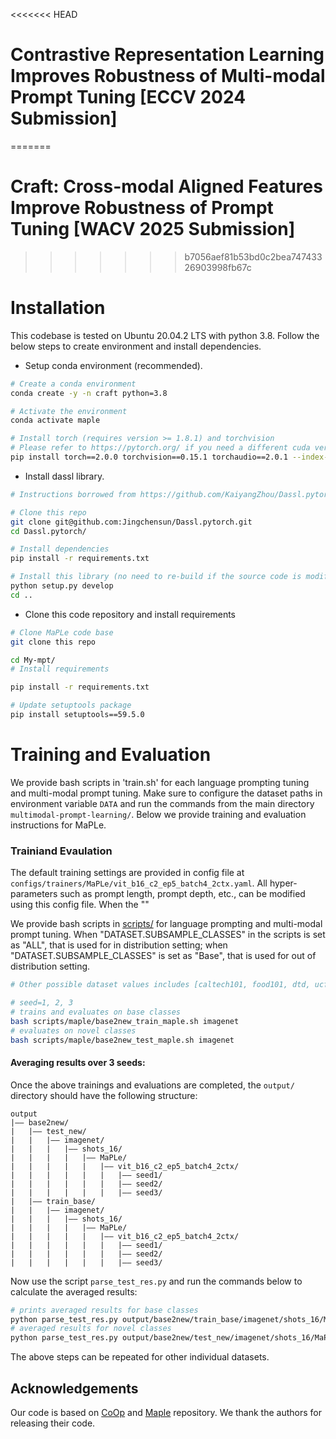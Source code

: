 <<<<<<< HEAD
# Contrastive Representation Learning Improves Robustness of Multi-modal Prompt Tuning [ECCV 2024 Submission]
=======
# Craft: Cross-modal Aligned Features Improve Robustness of Prompt Tuning [WACV 2025 Submission]
>>>>>>> b7056aef81b53bd0c2bea74743326903998fb67c

# Installation

This codebase is tested on Ubuntu 20.04.2 LTS with python 3.8. Follow the below steps to create environment and install dependencies.

* Setup conda environment (recommended).
```bash
# Create a conda environment
conda create -y -n craft python=3.8

# Activate the environment
conda activate maple

# Install torch (requires version >= 1.8.1) and torchvision
# Please refer to https://pytorch.org/ if you need a different cuda version
pip install torch==2.0.0 torchvision==0.15.1 torchaudio==2.0.1 --index-url https://download.pytorch.org/whl/cu118
```

* Install dassl library.
```bash
# Instructions borrowed from https://github.com/KaiyangZhou/Dassl.pytorch#installation

# Clone this repo
git clone git@github.com:Jingchensun/Dassl.pytorch.git
cd Dassl.pytorch/

# Install dependencies
pip install -r requirements.txt

# Install this library (no need to re-build if the source code is modified)
python setup.py develop
cd ..
```

* Clone this code repository and install requirements
```bash
# Clone MaPLe code base
git clone this repo

cd My-mpt/
# Install requirements

pip install -r requirements.txt

# Update setuptools package 
pip install setuptools==59.5.0
```
# Training and Evaluation

We provide bash scripts in 'train.sh' for each language prompting tuning and multi-modal prompt tuning.
Make sure to configure the dataset paths in environment variable `DATA` and run the commands from the main directory `multimodal-prompt-learning/`. Below we provide training and evaluation instructions for MaPLe.


### Trainiand Evaulation

The default training settings are provided in config file at `configs/trainers/MaPLe/vit_b16_c2_ep5_batch4_2ctx.yaml`. All hyper-parameters such as prompt length, prompt depth, etc., can be modified using this config file. When the ""

We provide bash scripts in [scripts/](../scripts) for language prompting and multi-modal prompt tuning.
When "DATASET.SUBSAMPLE_CLASSES" in the scripts is set as "ALL", that is used for in distribution setting; when "DATASET.SUBSAMPLE_CLASSES" is set as "Base", that is used for out of distribution setting.


```bash
# Other possible dataset values includes [caltech101, food101, dtd, ucf101, oxford_flowers, oxford_pets, fgvc_aircraft, stanford_cars, sun397, eurosat]

# seed=1, 2, 3
# trains and evaluates on base classes
bash scripts/maple/base2new_train_maple.sh imagenet 
# evaluates on novel classes
bash scripts/maple/base2new_test_maple.sh imagenet 

```

#### Averaging results over 3 seeds: 
Once the above trainings and evaluations are completed, the `output/` directory should have the following structure:

```
output
|–– base2new/
|   |–– test_new/
|   |   |–– imagenet/
|   |   |   |–– shots_16/
|   |   |   |   |–– MaPLe/
|   |   |   |   |   |–– vit_b16_c2_ep5_batch4_2ctx/
|   |   |   |   |   |   |–– seed1/
|   |   |   |   |   |   |–– seed2/
|   |   |   |   |   |   |–– seed3/
|   |–– train_base/
|   |   |–– imagenet/
|   |   |   |–– shots_16/
|   |   |   |   |–– MaPLe/
|   |   |   |   |   |–– vit_b16_c2_ep5_batch4_2ctx/
|   |   |   |   |   |   |–– seed1/
|   |   |   |   |   |   |–– seed2/
|   |   |   |   |   |   |–– seed3/
```

Now use the script `parse_test_res.py` and run the commands below to calculate the averaged results:
```bash
# prints averaged results for base classes
python parse_test_res.py output/base2new/train_base/imagenet/shots_16/MaPLe/vit_b16_c2_ep5_batch4_2ctx
# averaged results for novel classes
python parse_test_res.py output/base2new/test_new/imagenet/shots_16/MaPLe/vit_b16_c2_ep5_batch4_2ctx --test-log
```
The above steps can be repeated for other individual datasets.



## Acknowledgements

Our code is based on [CoOp](https://github.com/KaiyangZhou/CoOp) and [Maple](https://github.com/muzairkhattak/multimodal-prompt-learning) repository. We thank the authors for releasing their code. 


